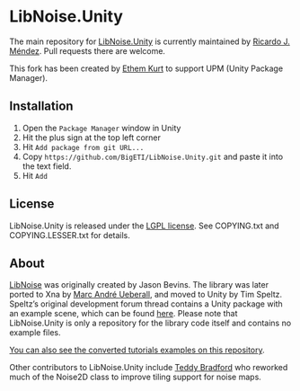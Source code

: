 # LibNoise.Unity

The main repository for [LibNoise.Unity](https://github.com/ricardojmendez/LibNoise.Unity) is currently maintained by
[Ricardo J. Méndez](https://github.com/ricardojmendez). Pull requests there
are welcome.

This fork has been created by [Ethem Kurt](https://github.com/BigETI) to support UPM (Unity Package Manager).

## Installation

1. Open the `Package Manager` window in Unity
2. Hit the plus sign at the top left corner
3. Hit `Add package from git URL...`
4. Copy `https://github.com/BigETI/LibNoise.Unity.git` and paste it into the text field.
5. Hit `Add`

## License

LibNoise.Unity is released under the
[LGPL license](https://www.gnu.org/licenses/lgpl.html). See COPYING.txt and
COPYING.LESSER.txt for details.

## About

[LibNoise](http://libnoise.sourceforge.net/) was originally created by
Jason Bevins. The library was later ported to Xna by [Marc André Ueberall](http://www.big-black-block.com/#home), and moved to Unity by Tim Speltz. Speltz’s  original development forum thread contains a Unity package with
an example scene, which can be found
[here](http://forum.unity3d.com/threads/68764-LibNoise-Ported-to-Unity).  Please note that LibNoise.Unity is only a repository for the library code itself and
contains no example files. 

[You can also see the converted tutorials examples on this repository](https://github.com/ricardojmendez/LibNoiseTutorials).

Other contributors to LibNoise.Unity include
[Teddy Bradford](https://github.com/teddybradford) who reworked much of the
Noise2D class to improve tiling support for noise maps.